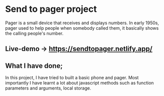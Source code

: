 # Send to pager project
Pager is a small device that receives and displays numbers. In early 1950s, pager used to help people when somebody called them, it basically shows the calling people's number.

## Live-demo -> https://sendtopager.netlify.app/


## What I have done;
In this project, I have tried to built a basic phone and pager. Most importantly I have learnt a lot about javascript methods such as function parameters and arguments, local storage.